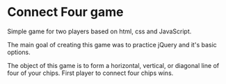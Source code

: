 # Connect Four game
Simple game for two players based on html, css and JavaScript.

The main goal of creating this game was to practice jQuery and it's basic options.

The object of this game is to form a horizontal, vertical, or diagonal line of four of your chips. First player to connect four chips wins.
